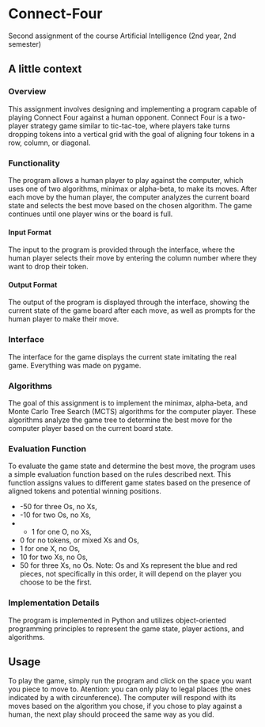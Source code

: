 # Connect-Four
Second assignment of the course Artificial Intelligence (2nd year, 2nd semester)

## A little context
### Overview
This assignment involves designing and implementing a program capable of playing Connect Four against a human opponent. Connect Four is a two-player strategy game similar to tic-tac-toe, where players take turns dropping tokens into a vertical grid with the goal of aligning four tokens in a row, column, or diagonal.

### Functionality
The program allows a human player to play against the computer, which uses one of two algorithms, minimax or alpha-beta, to make its moves. After each move by the human player, the computer analyzes the current board state and selects the best move based on the chosen algorithm. The game continues until one player wins or the board is full.

#### Input Format
The input to the program is provided through the interface, where the human player selects their move by entering the column number where they want to drop their token.

#### Output Format
The output of the program is displayed through the interface, showing the current state of the game board after each move, as well as prompts for the human player to make their move.

### Interface
The interface for the game displays the current state imitating the real game. Everything was made on pygame.

### Algorithms
The goal of this assignment is to implement the minimax, alpha-beta, and Monte Carlo Tree Search (MCTS) algorithms for the computer player. These algorithms analyze the game tree to determine the best move for the computer player based on the current board state.

### Evaluation Function
To evaluate the game state and determine the best move, the program uses a simple evaluation function based on the rules described next. This function assigns values to different game states based on the presence of aligned tokens and potential winning positions.
* -50 for three Os, no Xs,
* -10 for two Os, no Xs,
* - 1 for one O, no Xs,
* 0 for no tokens, or mixed Xs and Os,
* 1 for one X, no Os,
* 10 for two Xs, no Os,
* 50 for three Xs, no Os.
Note: Os and Xs represent the blue and red pieces, not specifically in this order, it will depend on the player you choose to be the first.

### Implementation Details
The program is implemented in Python and utilizes object-oriented programming principles to represent the game state, player actions, and algorithms.

## Usage
To play the game, simply run the program and click on the space you want you piece to move to. Atention: you can only play to legal places (the ones indicated by a with circunference). The computer will respond with its moves based on the algorithm you chose, if you chose to play against a human, the next play should proceed the same way as you did.
